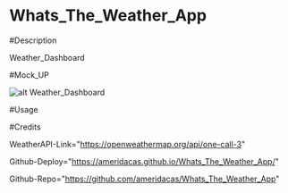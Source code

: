 # Whats_The_Weather_App

#Description

Weather_Dashboard


#Mock_UP

![alt Weather_Dashboard](./assets/image/Weather_Dashboard.png)

#Usage


#Credits

WeatherAPI-Link="https://openweathermap.org/api/one-call-3"

Github-Deploy="https://ameridacas.github.io/Whats_The_Weather_App/"

Github-Repo="https://github.com/ameridacas/Whats_The_Weather_App"